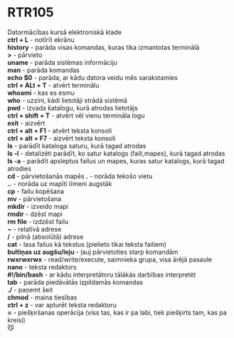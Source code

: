 # RTR105
Datormācības kursā elektroniskā klade  
**ctrl + L** - notīrīt ekrānu  
**history** - parāda visas komandas, kuras tika izmantotas terminālā  
**>** - pārvieto  
**uname** - parāda sistēmas informāciju  
**man** - parāda komandas  
**echo $0** - parāda, ar kādu datora veidu mēs sarakstamies  
**ctrl + ALt + T** - atvērt terminālu  
**whoami** - kas es esmu  
**who** - uzzini, kādi lietotāji strādā sistēmā  
**pwd** - izvada katalogu, kurā atrodas lietotājs  
**ctrl + shift + T** - atvērt vēl vienu termināla logu  
**exit** - aizvērt  
**ctrl + alt + F1** - atvērt teksta konsoli  
**ctrl + alt + F7** - aizvērt teksta konsoli  
**ls** - parādīt kataloga saturu, kurā tagad atrodas  
**ls -l** - detalizēti parādīt, ko satur katalogs (faili,mapes), kurā tagad atrodas  
**ls -a** - parādīt apsleptus failus un mapes, kuras satur katalogs, kurā tagad atrodies  
**cd** - pārvietošanās mapēs
**.** - norāda tekošo vietu  
**..** - norāda uz mapīti līmeni augstāk  
**cp** - failu kopēšana  
**mv** - pārvietošana  
**mkdir** - izveido mapi  
**rmdir** - dzēst mapi  
**rm file** - izdzēst failu  
**~** - relatīvā adrese  
**/** - pilnā (absolūtā) adrese  
**cat** - lasa failus kā tekstus (pielieto tikai teksta failiem)  
**bultiņas uz augšu/leju** - ļauj pārvietoties starp komandām  
**rwxrwxrwx** - read/write/execute, saimnieka grupa, visa ārējā pasaule   
**nano** - teksta redaktors  
**#!/bin/bash** - ar kādu interpretātoru tālākās darbības interpretēt  
**tab** - parāda piedāvātās izpildamās komandas  
**./** - paņemt šeit  
**chmod** - maina tiesības  
**ctrl + z** - var apturēt teksta redaktoru  
**=** - piešķiršanas operācija (viss tas, kas ir pa labi, tiek piešķirts tam, kas pa kreisi)        
:smirk_cat:
